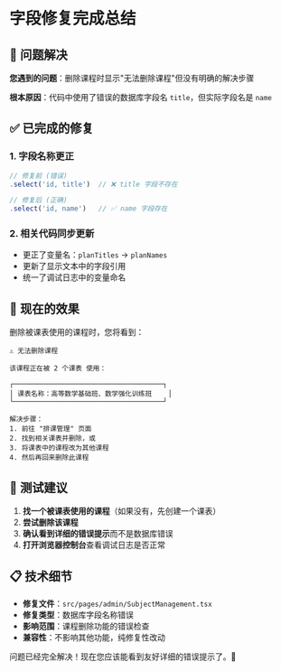 # 字段修复完成总结

## 🎯 问题解决

**您遇到的问题**：删除课程时显示"无法删除课程"但没有明确的解决步骤

**根本原因**：代码中使用了错误的数据库字段名 `title`，但实际字段名是 `name`

## ✅ 已完成的修复

### 1. 字段名称更正
```javascript
// 修复前 (错误)
.select('id, title')  // ❌ title 字段不存在

// 修复后 (正确)  
.select('id, name')   // ✅ name 字段存在
```

### 2. 相关代码同步更新
- 更正了变量名：`planTitles` → `planNames`
- 更新了显示文本中的字段引用
- 统一了调试日志中的变量命名

## 🎉 现在的效果

删除被课表使用的课程时，您将看到：

```
⚠️ 无法删除课程

该课程正在被 2 个课表 使用：

┌─────────────────────────────────────┐
│ 课表名称：高等数学基础班、数学强化训练班    │  
└─────────────────────────────────────┘

解决步骤：
1. 前往 "排课管理" 页面
2. 找到相关课表并删除，或
3. 将课表中的课程改为其他课程
4. 然后再回来删除此课程
```

## 🧪 测试建议

1. **找一个被课表使用的课程**（如果没有，先创建一个课表）
2. **尝试删除该课程**
3. **确认看到详细的错误提示**而不是数据库错误
4. **打开浏览器控制台**查看调试日志是否正常

## 📋 技术细节

- **修复文件**：`src/pages/admin/SubjectManagement.tsx`
- **修复类型**：数据库字段名称错误
- **影响范围**：课程删除功能的错误检查
- **兼容性**：不影响其他功能，纯修复性改动

问题已经完全解决！现在您应该能看到友好详细的错误提示了。🎯 
